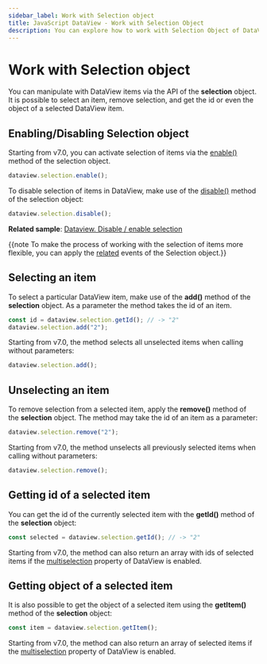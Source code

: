 ```yaml
---
sidebar_label: Work with Selection object
title: JavaScript DataView - Work with Selection Object 
description: You can explore how to work with Selection Object of DataView in the documentation of the DHTMLX JavaScript UI library. Browse developer guides and API reference, try out code examples and live demos, and download a free 30-day evaluation version of DHTMLX Suite 7.
---
```


# Work with Selection object

You can manipulate with DataView items via the API of the **selection** object. It is possible to select an item, remove selection, and get the id or even the object of a selected DataView item.

## Enabling/Disabling Selection object

Starting from v7.0, you can activate selection of items via the [enable()](selection/api/selection_enable_method.md) method of the selection object.

~~~js
dataview.selection.enable();
~~~

To disable selection of items in DataView, make use of the [disable()](selection/api/selection_disable_method.md) method of the selection object:

~~~js
dataview.selection.disable();
~~~

**Related sample**: [Dataview. Disable / enable selection](https://snippet.dhtmlx.com/kn42gb50)

{{note To make the process of working with the selection of items more flexible, you can apply the [related](selection.md#events) events of the Selection object.}}

## Selecting an item

To select a particular DataView item, make use of the **add()** method of the **selection** object. As a parameter the method takes the id of an item. 

~~~js
const id = dataview.selection.getId(); // -> "2"
dataview.selection.add("2");
~~~

Starting from v7.0, the method selects all unselected items when calling without parameters:

~~~js
dataview.selection.add();
~~~

## Unselecting an item

To remove selection from a selected item, apply the **remove()** method of the **selection** object. The method may take the id of an item as a parameter:

~~~js
dataview.selection.remove("2"); 
~~~

Starting from v7.0, the method unselects all previously selected items when calling without parameters:

~~~js
dataview.selection.remove();
~~~

## Getting id of a selected item

You can get the id of the currently selected item with the **getId()** method of the **selection** object:

~~~js
const selected = dataview.selection.getId(); // -> "2"
~~~

Starting from v7.0, the method can also return an array with ids of selected items if the [multiselection](dataview/api/dataview_multiselection_config.md) property of DataView is enabled.

## Getting object of a selected item

It is also possible to get the object of a selected item using the **getItem()** method of the **selection** object:

~~~js
const item = dataview.selection.getItem();
~~~

Starting from v7.0, the method can also return an array of selected items if the [multiselection](dataview/api/dataview_multiselection_config.md) property of DataView is enabled.
